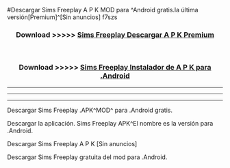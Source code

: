 #Descargar Sims Freeplay  A P K MOD para ^Android gratis.la última versión[Premium]^[Sin anuncios] f7szs



<div align="center">
<h3>Download >>>>> <a href="https://es-web.web.app/?es= Sims Freeplay ">Sims Freeplay  Descargar A P K Premium</a></h3><br>

<h3>Download >>>>> <a href="https://es-web.web.app/?es= Sims Freeplay ">Sims Freeplay  Instalador de A P K para .Android</a></h3>
</div>


----------------------------------------------------------

----------------------------------------------------------

----------------------------------------------------------

Descargar Sims Freeplay  .APK^MOD^ para .Android gratis.

Descargar la aplicación. Sims Freeplay  APK^El nombre es la versión para .Android.

Descargar Sims Freeplay  A P K [Sin anuncios]

Descargar Sims Freeplay  gratuita del mod para .Android.